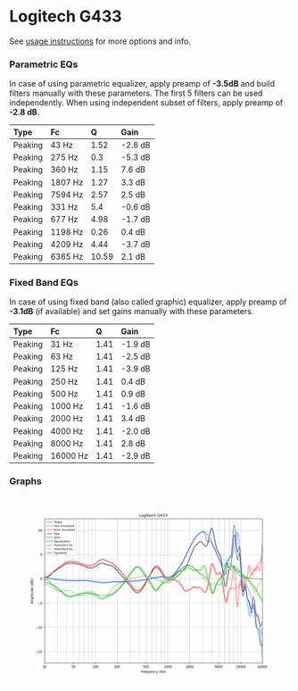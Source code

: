 # Logitech G433
See [usage instructions](https://github.com/jaakkopasanen/AutoEq#usage) for more options and info.

### Parametric EQs
In case of using parametric equalizer, apply preamp of **-3.5dB** and build filters manually
with these parameters. The first 5 filters can be used independently.
When using independent subset of filters, apply preamp of **-2.8 dB**.

| Type    | Fc      |     Q | Gain    |
|:--------|:--------|:------|:--------|
| Peaking | 43 Hz   |  1.52 | -2.6 dB |
| Peaking | 275 Hz  |  0.3  | -5.3 dB |
| Peaking | 360 Hz  |  1.15 | 7.6 dB  |
| Peaking | 1807 Hz |  1.27 | 3.3 dB  |
| Peaking | 7594 Hz |  2.57 | 2.5 dB  |
| Peaking | 331 Hz  |  5.4  | -0.6 dB |
| Peaking | 677 Hz  |  4.98 | -1.7 dB |
| Peaking | 1198 Hz |  0.26 | 0.4 dB  |
| Peaking | 4209 Hz |  4.44 | -3.7 dB |
| Peaking | 6365 Hz | 10.59 | 2.1 dB  |

### Fixed Band EQs
In case of using fixed band (also called graphic) equalizer, apply preamp of **-3.1dB**
(if available) and set gains manually with these parameters.

| Type    | Fc       |    Q | Gain    |
|:--------|:---------|:-----|:--------|
| Peaking | 31 Hz    | 1.41 | -1.9 dB |
| Peaking | 63 Hz    | 1.41 | -2.5 dB |
| Peaking | 125 Hz   | 1.41 | -3.9 dB |
| Peaking | 250 Hz   | 1.41 | 0.4 dB  |
| Peaking | 500 Hz   | 1.41 | 0.9 dB  |
| Peaking | 1000 Hz  | 1.41 | -1.6 dB |
| Peaking | 2000 Hz  | 1.41 | 3.4 dB  |
| Peaking | 4000 Hz  | 1.41 | -2.0 dB |
| Peaking | 8000 Hz  | 1.41 | 2.8 dB  |
| Peaking | 16000 Hz | 1.41 | -2.9 dB |

### Graphs
![](./Logitech%20G433.png)